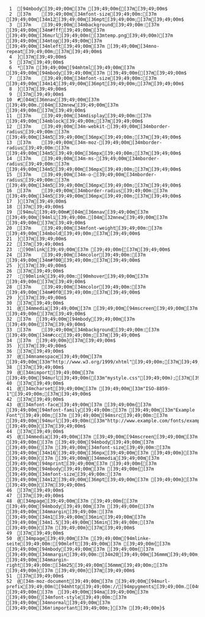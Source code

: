      1	[94mbody[39;49;00m[37m [39;49;00m{[37m[39;49;00m$
     2	[37m    [39;49;00m[34mfont-size[39;49;00m:[37m [39;49;00m[34m12[39;49;00m[36mpt[39;49;00m;[37m[39;49;00m$
     3	[37m    [39;49;00m[34mbackground[39;49;00m:[37m [39;49;00m[34m#fff[39;49;00m[37m [39;49;00m[36murl[39;49;00m([33mtemp.png[39;49;00m)[37m [39;49;00m[34mtop[39;49;00m[37m [39;49;00m[34mleft[39;49;00m[37m [39;49;00m[34mno-repeat[39;49;00m;[37m[39;49;00m$
     4	}[37m[39;49;00m$
     5	[37m[39;49;00m$
     6	*[37m [39;49;00m[94mhtml[39;49;00m[37m [39;49;00m[94mbody[39;49;00m[37m [39;49;00m{[37m[39;49;00m$
     7	[37m    [39;49;00m[34mfont-size[39;49;00m:[37m [39;49;00m[34m14[39;49;00m[36mpt[39;49;00m;[37m[39;49;00m$
     8	}[37m[39;49;00m$
     9	[37m[39;49;00m$
    10	#[04m[36mnav[39;49;00m[37m [39;49;00m.[04m[32mnew[39;49;00m[37m [39;49;00m{[37m[39;49;00m$
    11	[37m    [39;49;00m[34mdisplay[39;49;00m:[37m [39;49;00m[34mblock[39;49;00m;[37m[39;49;00m$
    12	[37m    [39;49;00m[34m-webkit-[39;49;00m[34mborder-radius[39;49;00m:[37m [39;49;00m[34m5[39;49;00m[36mpx[39;49;00m;[37m[39;49;00m$
    13	[37m    [39;49;00m[34m-moz-[39;49;00m[34mborder-radius[39;49;00m:[37m [39;49;00m[34m5[39;49;00m[36mpx[39;49;00m;[37m[39;49;00m$
    14	[37m    [39;49;00m[34m-ms-[39;49;00m[34mborder-radius[39;49;00m:[37m [39;49;00m[34m5[39;49;00m[36mpx[39;49;00m;[37m[39;49;00m$
    15	[37m    [39;49;00m[34m-o-[39;49;00m[34mborder-radius[39;49;00m:[37m [39;49;00m[34m5[39;49;00m[36mpx[39;49;00m;[37m[39;49;00m$
    16	[37m    [39;49;00m[34mborder-radius[39;49;00m:[37m [39;49;00m[34m5[39;49;00m[36mpx[39;49;00m;[37m[39;49;00m$
    17	}[37m[39;49;00m$
    18	[37m[39;49;00m$
    19	[94mul[39;49;00m#[04m[36mnav[39;49;00m[37m [39;49;00m[94mli[39;49;00m.[04m[32mnew[39;49;00m[37m [39;49;00m{[37m[39;49;00m$
    20	[37m    [39;49;00m[34mfont-weight[39;49;00m:[37m [39;49;00m[34mbold[39;49;00m;[37m[39;49;00m$
    21	}[37m[39;49;00m$
    22	[37m[39;49;00m$
    23	:[90mlink[39;49;00m[37m [39;49;00m{[37m[39;49;00m$
    24	[37m    [39;49;00m[34mcolor[39;49;00m:[37m [39;49;00m[34m#f00[39;49;00m;[37m[39;49;00m$
    25	}[37m[39;49;00m$
    26	[37m[39;49;00m$
    27	:[90mlink[39;49;00m:[90mhover[39;49;00m[37m [39;49;00m{[37m[39;49;00m$
    28	[37m    [39;49;00m[34mcolor[39;49;00m:[37m [39;49;00m[34m#0f0[39;49;00m;[37m[39;49;00m$
    29	}[37m[39;49;00m$
    30	[37m[39;49;00m$
    31	@[34mmedia[39;49;00m[37m [39;49;00m[94mscreen[39;49;00m[37m [39;49;00m{[37m[39;49;00m$
    32	[37m  [39;49;00m[94mbody[39;49;00m[37m [39;49;00m{[37m[39;49;00m$
    33	[37m    [39;49;00m[34mbackground[39;49;00m:[37m [39;49;00m[34m#ccc[39;49;00m;[37m[39;49;00m$
    34	[37m  [39;49;00m}[37m[39;49;00m$
    35	}[37m[39;49;00m$
    36	[37m[39;49;00m$
    37	@[34mnamespace[39;49;00m[37m [39;49;00m[33m"http://www.w3.org/1999/xhtml"[39;49;00m;[37m[39;49;00m$
    38	[37m[39;49;00m$
    39	@[34mimport[39;49;00m[37m [39;49;00m[94murl[39;49;00m([33m"mystyle.css"[39;49;00m);[37m[39;49;00m$
    40	[37m[39;49;00m$
    41	@[34mcharset[39;49;00m[37m [39;49;00m[33m"ISO-8859-1"[39;49;00m;[37m[39;49;00m$
    42	[37m[39;49;00m$
    43	@[34mfont-face[39;49;00m[37m [39;49;00m{[37m [39;49;00m[94mfont-family[39;49;00m:[37m [39;49;00m[33m"Example Font"[39;49;00m;[37m [39;49;00m[94msrc[39;49;00m:[37m [39;49;00m[94murl[39;49;00m([33m"http://www.example.com/fonts/example"[39;49;00m);[37m [39;49;00m}[37m[39;49;00m$
    44	[37m[39;49;00m$
    45	@[34mmedia[39;49;00m[37m [39;49;00m[94mscreen[39;49;00m[37m [39;49;00m{[37m [39;49;00m[94mbody[39;49;00m[37m [39;49;00m{[37m [39;49;00m[34mfont-size[39;49;00m:[37m [39;49;00m[34m16[39;49;00m[36mpx[39;49;00m[37m [39;49;00m}[37m [39;49;00m}[37m [39;49;00m@[34mmedia[39;49;00m[37m [39;49;00m[94mprint[39;49;00m[37m [39;49;00m{[37m [39;49;00m[94mbody[39;49;00m[37m [39;49;00m{[37m [39;49;00m[34mfont-size[39;49;00m:[37m [39;49;00m[34m12[39;49;00m[36mpt[39;49;00m[37m [39;49;00m}[37m [39;49;00m}[37m[39;49;00m$
    46	[37m[39;49;00m$
    47	[37m[39;49;00m$
    48	@[34mpage[39;49;00m[37m [39;49;00m{[37m [39;49;00m[94mbody[39;49;00m[37m [39;49;00m{[37m [39;49;00m[34mmargin[39;49;00m:[37m [39;49;00m[34m1[39;49;00m[36min[39;49;00m[37m [39;49;00m[34m1.5[39;49;00m[36min[39;49;00m;[37m [39;49;00m}[37m [39;49;00m}[37m[39;49;00m$
    49	[37m[39;49;00m$
    50	@[34mpage[39;49;00m[37m [39;49;00m[94mlinke-seite[39;49;00m:[90mleft[39;49;00m[37m [39;49;00m{[37m [39;49;00m[94mbody[39;49;00m[37m [39;49;00m{[37m [39;49;00m[34mmargin[39;49;00m:[34m20[39;49;00m[36mmm[39;49;00m;[37m [39;49;00m[34mmargin-right[39;49;00m:[34m25[39;49;00m[36mmm[39;49;00m;[37m [39;49;00m}[37m [39;49;00m}[37m[39;49;00m$
    51	[37m[39;49;00m$
    52	@[34m-moz-document[39;49;00m[37m [39;49;00m[94murl-prefix[39;49;00m([94mhttp[39;49;00m://[94mpygments[39;49;00m.[04m[32morg[39;49;00m)[37m [39;49;00m{[37m  [39;49;00m[94ma[39;49;00m[37m [39;49;00m{[34mfont-style[39;49;00m:[37m [39;49;00m[34mnormal[39;49;00m[37m [39;49;00m[36m!important[39;49;00m;}[37m [39;49;00m}$

